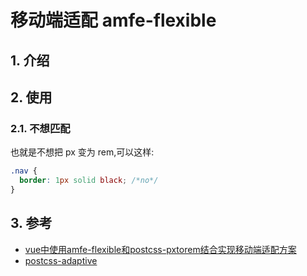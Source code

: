 # 移动端适配 amfe-flexible

## 1. 介绍

## 2. 使用

### 2.1. 不想匹配

也就是不想把 px 变为 rem,可以这样:

```css
.nav {
  border: 1px solid black; /*no*/
}
```

## 3. 参考

* [vue中使用amfe-flexible和postcss-pxtorem结合实现移动端适配方案](https://blog.csdn.net/weixin_45811256/article/details/123556376)
* [postcss-adaptive](https://www.npmjs.com/package/postcss-adaptive)

